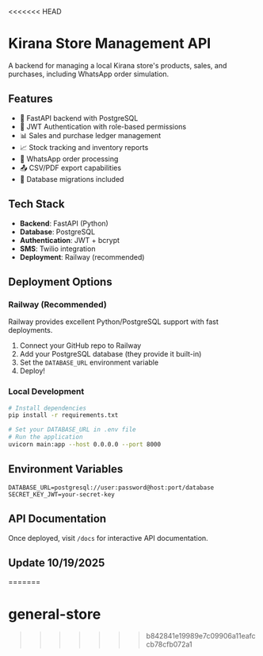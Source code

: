 <<<<<<< HEAD
# Kirana Store Management API

A backend for managing a local Kirana store's products, sales, and purchases, including WhatsApp order simulation.

## Features

- 🚀 FastAPI backend with PostgreSQL
- 🔐 JWT Authentication with role-based permissions
- 📊 Sales and purchase ledger management
- 📈 Stock tracking and inventory reports
- 📱 WhatsApp order processing
- 📤 CSV/PDF export capabilities
- 💾 Database migrations included

## Tech Stack

- **Backend**: FastAPI (Python)
- **Database**: PostgreSQL
- **Authentication**: JWT + bcrypt
- **SMS**: Twilio integration
- **Deployment**: Railway (recommended)

## Deployment Options

### Railway (Recommended)
Railway provides excellent Python/PostgreSQL support with fast deployments.

1. Connect your GitHub repo to Railway
2. Add your PostgreSQL database (they provide it built-in)
3. Set the `DATABASE_URL` environment variable
4. Deploy!

### Local Development

```bash
# Install dependencies
pip install -r requirements.txt

# Set your DATABASE_URL in .env file
# Run the application
uvicorn main:app --host 0.0.0.0 --port 8000
```

## Environment Variables

```
DATABASE_URL=postgresql://user:password@host:port/database
SECRET_KEY_JWT=your-secret-key
```

## API Documentation

Once deployed, visit `/docs` for interactive API documentation.

## Update 10/19/2025
=======
# general-store
>>>>>>> b842841e19989e7c09906a11eafccb78cfb072a1
